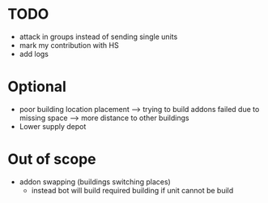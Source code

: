 # TODO

- attack in groups instead of sending single units
- mark my contribution with HS
- add logs

# Optional

- poor building location placement --> trying to build addons failed due to missing space --> more distance to other buildings
- Lower supply depot

# Out of scope

- addon swapping (buildings switching places)
  - instead bot will build required building if unit cannot be build

